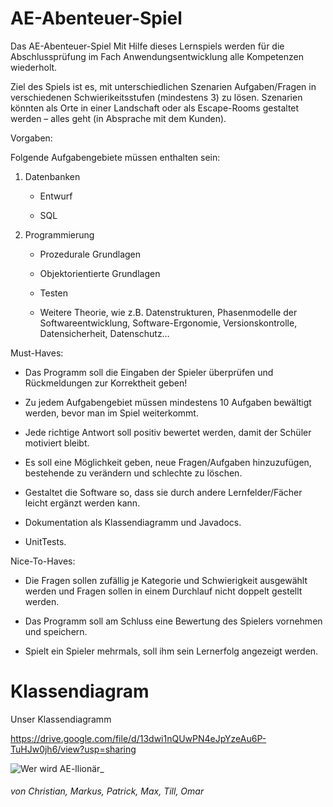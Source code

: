# AE-Abenteuer-Spiel

Das AE-Abenteuer-Spiel
Mit Hilfe dieses Lernspiels werden für die Abschlussprüfung im Fach Anwendungsentwicklung alle Kompetenzen wiederholt. 

Ziel des Spiels ist es, mit unterschiedlichen Szenarien Aufgaben/Fragen in verschiedenen Schwierikeitsstufen (mindestens 3) zu lösen. Szenarien könnten als Orte in einer Landschaft oder als Escape-Rooms gestaltet werden – alles geht (in Absprache mit dem Kunden).

Vorgaben:

Folgende Aufgabengebiete müssen enthalten sein:
1.	Datenbanken 

    * Entwurf 
  
    *	SQL
  
2.	Programmierung 

    *	Prozedurale Grundlagen 
  
    *	Objektorientierte Grundlagen
  
    *	Testen
  
    *	Weitere Theorie, wie z.B. Datenstrukturen, Phasenmodelle der Softwareentwicklung, Software-Ergonomie, Versionskontrolle, Datensicherheit, Datenschutz…

Must-Haves:

* Das Programm soll die Eingaben der Spieler überprüfen und Rückmeldungen zur Korrektheit geben! 

* Zu jedem Aufgabengebiet müssen mindestens 10 Aufgaben bewältigt werden, bevor man im Spiel weiterkommt.

* Jede richtige Antwort soll positiv bewertet werden, damit der Schüler motiviert bleibt. 

* Es soll eine Möglichkeit geben, neue Fragen/Aufgaben hinzuzufügen, bestehende zu verändern und schlechte zu löschen.

* Gestaltet die Software so, dass sie durch andere Lernfelder/Fächer leicht ergänzt werden kann.

* Dokumentation als Klassendiagramm und Javadocs.

* UnitTests.


Nice-To-Haves:

* Die Fragen sollen zufällig je Kategorie und Schwierigkeit ausgewählt werden und Fragen sollen in einem Durchlauf nicht doppelt gestellt werden.

* Das Programm soll am Schluss eine Bewertung des Spielers vornehmen und speichern. 

* Spielt ein Spieler mehrmals, soll ihm sein Lernerfolg angezeigt werden.

# Klassendiagram

Unser Klassendiagramm

https://drive.google.com/file/d/13dwi1nQUwPN4eJpYzeAu6P-TuHJw0jh6/view?usp=sharing


![Wer wird AE-llionär_](https://user-images.githubusercontent.com/47777807/120941336-5bece780-c722-11eb-9526-879feb980ce2.png)



###### von Christian, Markus, Patrick, Max, Till, Omar
